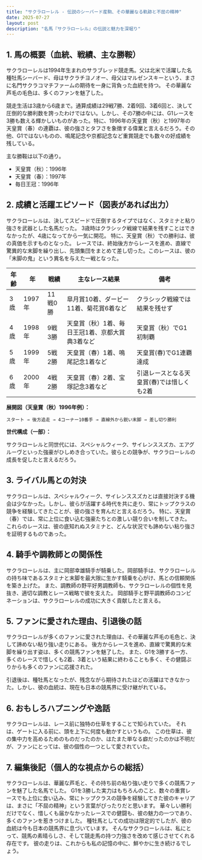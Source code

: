 ```yaml
---
title: "サクラローレル - 伝説のシーバード産駒、その華麗なる軌跡と不屈の精神"
date: 2025-07-27
layout: post
description: "名馬『サクラローレル』の伝説と魅力を深堀り"
---
```


## 1. 馬の概要（血統、戦績、主な勝鞍）

サクラローレルは1994年生まれのサラブレッド競走馬。父は北米で活躍した名種牡馬シーバード、母はサクラチヨノオー、母父はマルゼンスキーという、まさに名門サクラコマチファームの期待を一身に背負った血統を持つ。  その華麗な芦毛の毛色は、多くのファンを魅了した。

競走生活は3歳から6歳まで。通算成績は29戦7勝、2着9回、3着6回と、決して圧倒的な勝利数を誇ったわけではない。しかし、その7勝の中には、G1レースを3勝も数える輝かしいものがあった。特に、1996年の天皇賞（秋）と1997年の天皇賞（春）の連覇は、彼の強さとタフさを象徴する偉業と言えるだろう。その他、G1ではないものの、鳴尾記念や京都記念など重賞競走でも数々の好成績を残している。

主な勝鞍は以下の通り。

* 天皇賞（秋）：1996年
* 天皇賞（春）：1997年
* 毎日王冠：1996年


## 2. 成績と活躍エピソード（図表があれば出力）

サクラローレルは、決してスピードで圧倒するタイプではなく、スタミナと粘り強さを武器とした名馬だった。  3歳時はクラシック戦線で結果を残すことはできなかったが、4歳になってから一気に開花。  特に、天皇賞（秋）での勝利は、彼の真価を示すものとなった。  レースでは、終始後方からレースを進め、直線で驚異的な末脚を繰り出し、先頭集団をまとめて差し切った。このレースは、彼の「末脚の鬼」という異名を与えた一戦となった。

| 年齢 | 年 | 戦績 | 主なレース結果 | 備考 |
|---|---|---|---|---|
| 3歳 | 1997年 | 11戦0勝 |  皐月賞10着、ダービー11着、菊花賞6着など | クラシック戦線では結果を残せず |
| 4歳 | 1998年 | 9戦3勝 | 天皇賞（秋）1着、毎日王冠1着、京都大賞典3着など | 天皇賞（秋）でG1初制覇 |
| 5歳 | 1999年 | 5戦2勝 | 天皇賞（春）1着、鳴尾記念1着など | 天皇賞(春)でG1連覇達成 |
| 6歳 | 2000年 | 4戦2勝 |  天皇賞（春）2着、宝塚記念3着など |  引退レースとなる天皇賞(春)では惜しくも2着 |


**展開図（天皇賞（秋）1996年例）：**

```
スタート → 後方追走 → 4コーナー10番手 → 直線外から鋭い末脚 → 差し切り勝利
```

**世代構成（一部）：**

サクラローレルと同世代には、スペシャルウィーク、サイレンススズカ、エアグルーヴといった強豪がひしめき合っていた。彼らとの競争が、サクラローレルの成長を促したと言えるだろう。


## 3. ライバル馬との対決

サクラローレルは、スペシャルウィーク、サイレンススズカとは直接対決する機会は少なかった。しかし、彼らが活躍する時代を共に走り、常にトップクラスの競争を経験してきたことが、彼の強さを育んだと言えるだろう。  特に、天皇賞（春）では、常に上位に食い込む強豪たちとの激しい競り合いを制してきた。  これらのレースは、彼の底知れぬスタミナと、どんな状況でも諦めない粘り強さを証明するものであった。


## 4. 騎手や調教師との関係性

サクラローレルは、主に岡部幸雄騎手が騎乗した。岡部騎手は、サクラローレルの持ち味であるスタミナと末脚を最大限に生かす騎乗を心がけ、馬との信頼関係を築き上げた。  また、調教師の野平好男調教師も、サクラローレルの個性を見抜き、適切な調教とレース戦略で彼を支えた。  岡部騎手と野平調教師のコンビネーションは、サクラローレルの成功に大きく貢献したと言える。


## 5. ファンに愛された理由、引退後の話

サクラローレルが多くのファンに愛された理由は、その華麗な芦毛の毛色と、決して諦めない粘り強い走りにある。  後方からレースを進め、直線で驚異的な末脚を繰り出す姿は、多くの競馬ファンを魅了した。  また、G1を3勝する一方、多くのレースで惜しくも2着、3着という結果に終わることも多く、その健闘ぶりからも多くのファンに応援された。

引退後は、種牡馬となったが、残念ながら期待されたほどの活躍はできなかった。しかし、彼の血統は、現在も日本の競馬界に受け継がれている。


## 6. おもしろハプニングや逸話

サクラローレルは、レース前に独特の仕草をすることで知られていた。  それは、ゲートに入る前に、頭を上下に何度も動かすというもの。  この仕草は、彼の集中力を高めるためのものだったのか、はたまた単なる癖だったのかは不明だが、ファンにとっては、彼の個性の一つとして愛されていた。


## 7. 編集後記（個人的な視点からの総括）

サクラローレルは、華麗な芦毛と、その持ち前の粘り強い走りで多くの競馬ファンを魅了した名馬でした。  G1を3勝した実力はもちろんのこと、数々の重賞レースでも上位に食い込み、常にトップクラスの競争を経験してきた彼のキャリアは、まさに「不屈の精神」という言葉がぴったりだと思います。  華々しい勝利だけでなく、惜しくも届かなかったレースでの健闘も、彼の魅力の一つであり、多くのファンを惹きつけました。  種牡馬としての成功は限定的でしたが、彼の血統は今も日本の競馬界に息づいています。  そんなサクラローレルは、私にとって、競馬の素晴らしさ、そして競走馬の持つ力強さを改めて感じさせてくれる存在です。  彼の走りは、これからも私の記憶の中に、鮮やかに生き続けるでしょう。
